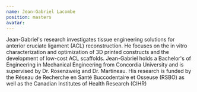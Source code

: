 ```yaml
---
name: Jean-Gabriel Lacombe
position: masters
avatar:
---
```


Jean-Gabriel's research investigates tissue engineering solutions for anterior cruciate ligament (ACL) reconstruction. He focuses on the in vitro characterization and optimization of 3D printed constructs and the development of low-cost ACL scaffolds. Jean-Gabriel holds a Bachelor's of Engineering in Mechanical Engineering from Concordia University and is supervised by Dr. Rosenzweig and Dr. Martineau. His research is funded by the Réseau de Recherche en Santé Buccodentaire et Osseuse (RSBO) as well as the Canadian Institutes of Health Research (CIHR)
